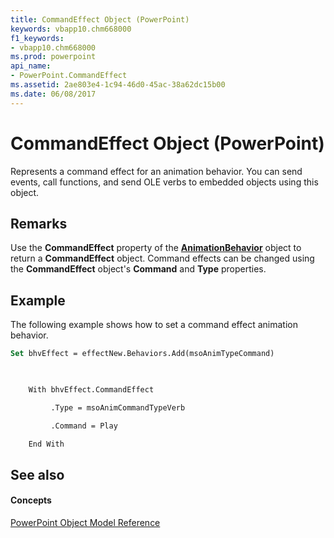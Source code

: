 ```yaml
---
title: CommandEffect Object (PowerPoint)
keywords: vbapp10.chm668000
f1_keywords:
- vbapp10.chm668000
ms.prod: powerpoint
api_name:
- PowerPoint.CommandEffect
ms.assetid: 2ae803e4-1c94-46d0-45ac-38a62dc15b00
ms.date: 06/08/2017
---
```



# CommandEffect Object (PowerPoint)

Represents a command effect for an animation behavior. You can send events, call functions, and send OLE verbs to embedded objects using this object.


## Remarks

Use the  **CommandEffect** property of the **[AnimationBehavior](PowerPoint.AnimationBehavior.md)** object to return a **CommandEffect** object. Command effects can be changed using the **CommandEffect** object's **Command** and **Type** properties.


## Example

The following example shows how to set a command effect animation behavior.


```vb
Set bhvEffect = effectNew.Behaviors.Add(msoAnimTypeCommand)

 

    With bhvEffect.CommandEffect

         .Type = msoAnimCommandTypeVerb

         .Command = Play

    End With


```


## See also


#### Concepts


[PowerPoint Object Model Reference](object-model-powerpoint-vba-reference.md)

